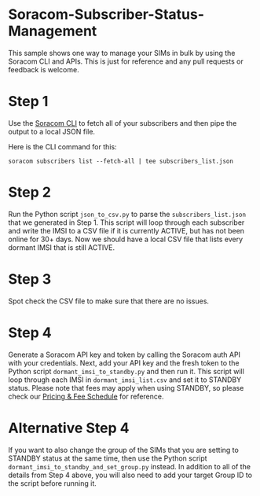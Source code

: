 # Soracom-Subscriber-Status-Management
This sample shows one way to manage your SIMs in bulk by using the Soracom CLI and APIs. This is just for reference and any pull requests or feedback is welcome.

# Step 1
Use the [Soracom CLI](https://github.com/soracom/soracom-cli) to fetch all of your subscribers and then pipe the output to a local JSON file.

Here is the CLI command for this:

`soracom subscribers list --fetch-all | tee subscribers_list.json`

# Step 2
Run the Python script `json_to_csv.py` to parse the `subscribers_list.json` that we generated in Step 1. This script will loop through each subscriber and write the IMSI to a CSV file if it is currently ACTIVE, but has not been online for 30+ days. Now we should have a local CSV file that lists every dormant IMSI that is still ACTIVE.

# Step 3
Spot check the CSV file to make sure that there are no issues.

# Step 4
Generate a Soracom API key and token by calling the Soracom auth API with your credentials. Next, add your API key and the fresh token to the Python script `dormant_imsi_to_standby.py` and then run it. This script will loop through each IMSI in `dormant_imsi_list.csv` and set it to STANDBY status. Please note that fees may apply when using STANDBY, so please check our [Pricing & Fee Schedule](https://developers.soracom.io/en/docs/reference/fees/#soracom-air-for-cellular) for reference.

# Alternative Step 4
If you want to also change the group of the SIMs that you are setting to STANDBY status at the same time, then use the Python script `dormant_imsi_to_standby_and_set_group.py` instead. In addition to all of the details from Step 4 above, you will also need to add your target Group ID to the script before running it.